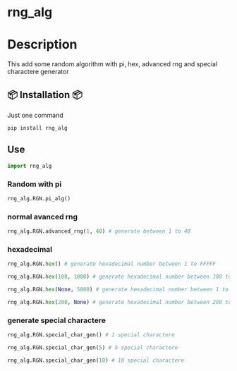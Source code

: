 # rng_alg

# Description

This add some random algorithm with pi, hex, advanced rng and special charactere generator

## 📦 Installation 📦

Just one command

```pip
pip install rng_alg
```

## Use

```python
import rng_alg
```

### Random with pi

```python
rng_alg.RGN.pi_alg()
```

### normal avanced rng

```python
rng_alg.RGN.advanced_rng(1, 40) # generate between 1 to 40
```

### hexadecimal

```python
rng_alg.RGN.hex() # generate hexadecimal number between 1 to FFFFF

rng_alg.RGN.hex(100, 1000) # generate hexadecimal number between 100 to 1000

rng_alg.RGN.hex(None, 5000) # generate hexadecimal number between 1 to 5000

rng_alg.RGN.hex(200, None) # generate hexadecimal number between 200 to FFFFF
```

### generate special charactere

```python
rng_alg.RGN.special_char_gen() # 1 special charactere

rng_alg.RGN.special_char_gen(5) # 5 special charactere

rng_alg.RGN.special_char_gen(10) # 10 special charactere
```